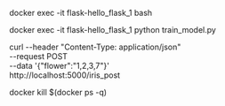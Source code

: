 docker exec -it flask-hello_flask_1 bash

docker exec -it flask-hello_flask_1 python train_model.py



curl --header "Content-Type: application/json" \
  --request POST \
  --data '{"flower":"1,2,3,7"}' \
  http://localhost:5000/iris_post

  docker kill $(docker ps -q)